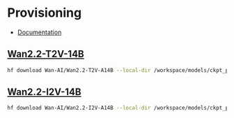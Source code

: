 # Provisioning

- [Documentation](https://github.com/tdrussell/diffusion-pipe/blob/main/docs/supported_models.md)

## [Wan2.2-T2V-14B](https://huggingface.co/Wan-AI/Wan2.2-T2V-A14B)

```bash
hf download Wan-AI/Wan2.2-T2V-A14B --local-dir /workspace/models/ckpt_path/
```

## [Wan2.2-I2V-14B](https://huggingface.co/Wan-AI/Wan2.2-I2V-A14B)

```bash
hf download Wan-AI/Wan2.2-I2V-A14B --local-dir /workspace/models/ckpt_path/
```

